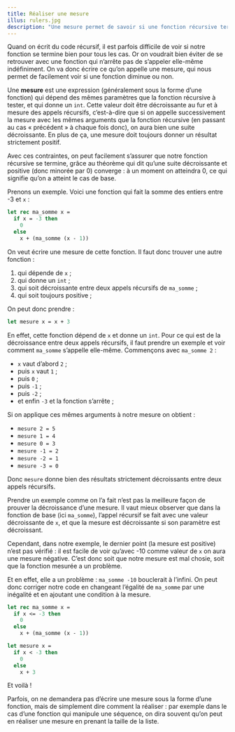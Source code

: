 ```yaml
---
title: Réaliser une mesure
illus: rulers.jpg
description: "Une mesure permet de savoir si une fonction récursive termine bel et bien, évitant ainsi des bugs de récursion infinie."
---
```


Quand on écrit du code récursif, il est parfois difficile de voir si notre fonction se termine bien pour tous les cas.
Or on voudrait bien éviter de se retrouver avec une fonction qui n’arrête pas de s’appeler elle-même indéfiniment.
On va donc écrire ce qu’on appelle une mesure, qui nous permet de facilement voir si une fonction diminue ou non.

Une **mesure** est une expression (généralement sous la forme d’une fonction) qui dépend des mêmes paramètres
que la fonction récursive à tester, et qui donne un `int`. Cette valeur doit être décroissante au fur et à mesure des appels
récursifs, c’est-à-dire que si on appelle successivement la mesure avec les mêmes arguments que la fonction récursive (en passant au
cas « précédent » à chaque fois donc), on aura bien une suite décroissante. En plus de ça, une mesure doit toujours donner un résultat
strictement positif.

Avec ces contraintes, on peut facilement s’assurer que notre fonction récursive se termine, grâce au théorème qui dit qu’une suite décroissante
et positive (donc minorée par 0) converge : à un moment on atteindra 0, ce qui signifie qu’on a atteint le cas de base.

Prenons un exemple. Voici une fonction qui fait la somme des entiers entre -3 et `x` :

```ocaml
let rec ma_somme x =
  if x = -3 then
    0
  else
    x + (ma_somme (x - 1))
```

On veut écrire une mesure de cette fonction. Il faut donc trouver une autre fonction :

1. qui dépende de `x` ;
2. qui donne un `int` ;
3. qui soit décroissante entre deux appels récursifs de `ma_somme` ;
4. qui soit toujours positive ;

On peut donc prendre :

```ocaml
let mesure x = x + 3
```

En effet, cette fonction dépend de `x` et donne un `int`. Pour ce qui est de la décroissance entre
deux appels récursifs, il faut prendre un exemple et voir comment `ma_somme` s’appelle elle-même.
Commençons avec `ma_somme 2` :

- `x` vaut d’abord `2` ;
- puis `x` vaut `1` ;
- puis `0` ;
- puis `-1` ;
- puis `-2` ;
- et enfin `-3` et la fonction s’arrête ;

Si on applique ces mêmes arguments à notre mesure on obtient :

- `mesure 2 = 5`
- `mesure 1 = 4`
- `mesure 0 = 3`
- `mesure -1 = 2`
- `mesure -2 = 1`
- `mesure -3 = 0`

Donc `mesure` donne bien des résultats strictement décroissants entre deux appels récursifs.

Prendre un exemple comme on l’a fait n’est pas la meilleure façon de prouver la décroissance d’une mesure.
Il vaut mieux observer que dans la fonction de base (ici `ma_somme`), l’appel récursif se fait avec une valeur
décroissante de `x`, et que la mesure est décroissante si son paramètre est décroissant.

Cependant, dans notre exemple, le dernier point (la mesure est positive) n’est pas vérifié : il est facile de voir qu’avec
-10 comme valeur de `x` on aura une mesure négative. C’est donc soit que notre mesure est mal chosie, soit que la fonction mesurée
a un problème.

Et en effet, elle a un problème : `ma_somme -10` bouclerait à l’infini. On peut donc corriger notre code en changeant l’égalité de `ma_somme`
par une inégalité et en ajoutant une condition à la mesure.

```ocaml
let rec ma_somme x =
  if x <= -3 then
    0
  else
    x + (ma_somme (x - 1))

let mesure x =
  if x < -3 then
    0
  else
    x + 3
```

Et voilà !

Parfois, on ne demandera pas d’écrire une mesure sous la forme d’une fonction, mais de simplement dire comment la réaliser :
par exemple dans le cas d’une fonction qui manipule une séquence, on dira souvent qu’on peut en réaliser une mesure en prenant
la taille de la liste.
